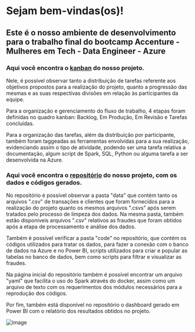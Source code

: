 # Sejam bem-vindas(os)!

## Este é o nosso ambiente de desenvolvimento para o trabalho final do bootcamp Accenture - Mulheres em Tech - Data Engineer - Azure

### Aqui você encontra o [kanban](https://github.com/orgs/Accenture-Data-Engineer/projects/2) do nosso projeto. 

Nele, é possível observar tanto a distribuição de tarefas referente aos objetivos propostos para a realização do projeto, quanto a progressão das mesmas e as suas respectivas divisões em relação às participantes da equipe. 

Para a organização e gerenciamento do fluxo de trabalho, 4 etapas foram definidas no quadro kanban: Backlog, Em Produção, Em Revisão e Tarefas concluídas.

Para a organização das tarefas, além da distribuição por participante, também foram taggeadas as ferramentas envolvidas para a sua realização, evidenciando assim o tipo de atividade, podendo ser uma tarefa relativa a documentação, algum script de Spark, SQL, Python ou alguma tarefa a ser desenvolvida na Azure. 

### Aqui você encontra o [repositório](https://github.com/Accenture-Data-Engineer/Trabalho-final-grupo2) do nosso projeto, com os dados e códigos gerados.

No repositório é possível observar a pasta "data" que contém tanto os arquivos ".csv" de transações e clientes que foram fornecidos para a realização do projeto quanto os mesmos arquivos ".csvs" após serem tratados pelo processo de limpeza dos dados. Na mesma pasta, também estão disponíveis arquivos ".csv" relativos as fraudes que foram obtidos após a etapa de processamento e análise dos dados.

Também é possível verificar a pasta "code" no repositório, que contém os códigos utilizados para tratar os dados, para fazer a conexão com o banco de dados na Azure e no Power BI, scripts utilizados para criar e popular as tabelas no banco de dados, bem como scripts para filtrar e visualizar as fraudes.

Na página inicial do repositório também é possível encontrar um arquivo "yaml" que facilita o uso do Spark através do docker, assim como um arquivo de texto com os requerimentos dos módulos necessários para a reprodução dos códigos. 

Por fim, também está disponível no repositório o dashboard gerado em Power BI com o relatório dos resultados obtidos no projeto.

![image](https://images.ctfassets.net/s5uo95nf6njh/1sPckZCyFnU2h8b8CwohdU/8647f46b8fd443fb5d748b46b857b21a/women-in-tech-python-hero.jpg?w=2000&fm=jpg)


